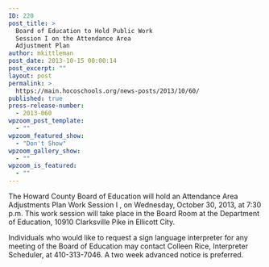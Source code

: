 ```yaml
---
ID: 220
post_title: >
  Board of Education to Hold Public Work
  Session I on the Attendance Area
  Adjustment Plan
author: mkittleman
post_date: 2013-10-15 00:00:14
post_excerpt: ""
layout: post
permalink: >
  https://main.hocoschools.org/news-posts/2013/10/60/
published: true
press-release-number:
  - 2013-060
wpzoom_post_template:
  - ""
wpzoom_featured_show:
  - "Don't Show"
wpzoom_gallery_show:
  - ""
wpzoom_is_featured:
  - ""
---
```

The Howard County Board of Education will hold an Attendance Area Adjustments Plan Work Session I , on Wednesday, October 30, 2013, at 7:30 p.m. This work session will take place in the Board Room at the Department of Education, 10910 Clarksville Pike in Ellicott City.

Individuals who would like to request a sign language interpreter for any meeting of the Board of Education may contact Colleen Rice, Interpreter Scheduler, at 410-313-7046. A two week advanced notice is preferred.